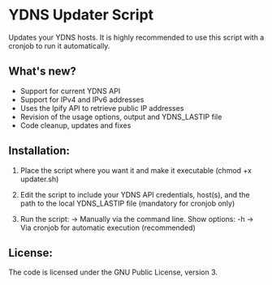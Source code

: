 # YDNS Updater Script


Updates your YDNS hosts. It is highly recommended to use this script with a cronjob to run it automatically.


## What's new?

- Support for current YDNS API
- Support for IPv4 and IPv6 addresses 
- Uses the Ipify API to retrieve public IP addresses
- Revision of the usage options, output and YDNS_LASTIP file
- Code cleanup, updates and fixes


## Installation:

1. Place the script where you want it and make it executable (chmod +x updater.sh)

2. Edit the script to include your YDNS API credentials, host(s), and the path to the local YDNS_LASTIP file (mandatory for cronjob only)

3. Run the script:	-> Manually via the command line. Show options: -h
			-> Via cronjob for automatic execution (recommended)


## License:

The code is licensed under the GNU Public License, version 3.
